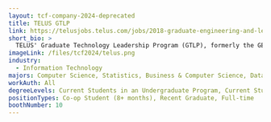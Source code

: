 ```yaml
---
layout: tcf-company-2024-deprecated
title: TELUS GTLP
link: https://telusjobs.telus.com/jobs/2018-graduate-engineering-and-leadership-development-program-8619
short_bio: >
  TELUS' Graduate Technology Leadership Program (GTLP), formerly the GELP, is a one-of-a-kind technical development program with a focus on technology and innovation. Complete 3 nine-month rotations across five possible technology streams. Get exposed to a breadth of functions through a series of rotations and projects while delivering on the technology needs of our customers.
imageLink: /files/tcf2024/telus.png
industry:
  - Information Technology
majors: Computer Science, Statistics, Business & Computer Science, Data Science, Computer Engineering, Electrical Engineering
workAuth: All
degreeLevels: Current Students in an Undergraduate Program, Current Students in a Masters Program, Graduated with an Undergraduate Degree, Graduated with a Graduate Degree (Masters or Phd)
positionTypes: Co-op Student (8+ months), Recent Graduate, Full-time
boothNumber: 10
---
```

